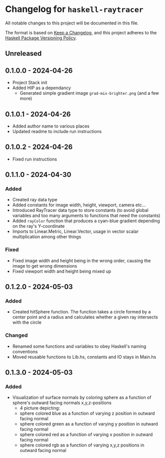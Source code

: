 # Changelog for `haskell-raytracer`

All notable changes to this project will be documented in this file.

The format is based on [Keep a Changelog](https://keepachangelog.com/en/1.0.0/),
and this project adheres to the
[Haskell Package Versioning Policy](https://pvp.haskell.org/).

## Unreleased

## 0.1.0.0 - 2024-04-26
- Project Stack init
- Added HIP as a dependancy
    - Generated simple gradient image `grad-mix-brighter.png` (and a few more)

## 0.1.0.1 - 2024-04-26
- Added author name to various places
- Updated readme to include run instructions

## 0.1.0.2 - 2024-04-26
- Fixed run instructions

## 0.1.1.0 - 2024-04-30
### Added
- Created ray data type
- Added constants for image width, height, viewport, camera etc...
- Introduced RayTracer data type to store constants (to avoid global variables and too many arguments to functions that need the constants)
- Added `rayColor` function that produces a cyan-blue gradient depending on the ray's Y-coordinate
- Imports to Linear.Metric, Linear.Vector, usage in vector scalar multiplication among other things
### Fixed
- Fixed image width and height being in the wrong order, causing the image to get wrong dimensions
- Fixed viewport width and height being mixed up


## 0.1.2.0 - 2024-05-03
### Added
- Created hitSphere function. The function takes a circle formed by a center point and a radius and calculates whether a given ray intersects with the circle
### Changed
- Renamed some functions and variables to obey Haskell's naming conventions
- Moved reusable functions to Lib.hs, constants and IO stays in Main.hs

## 0.1.3.0 - 2024-05-03
### Added
- Visualization of surface normals by coloring sphere as a function of sphere's outward facing normals x,y,z-positions
    - 4 picture depicting:
    - sphere colored blue as a function of varying z position in outward facing normal
    - sphere colored green as a function of varying y position in outward facing normal
    - sphere colored red as a function of varying x position in outward facing normal
    - sphere colored rgb as a function of varying x,y,z positions in outward facing normal
